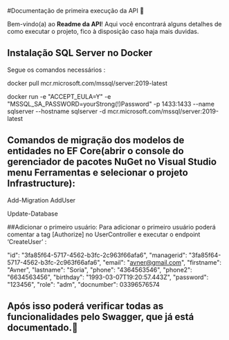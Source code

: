 #Documentação de primeira execução da API 📜

Bem-vindo(a) ao **Readme da API**! Aqui você encontrará alguns detalhes de como executar o projeto, fico à disposição caso haja mais duvidas.

## Instalação SQL Server no Docker 

Segue os comandos necessários :

docker pull mcr.microsoft.com/mssql/server:2019-latest

docker run -e "ACCEPT_EULA=Y" -e "MSSQL_SA_PASSWORD=yourStrong(!)Password" -p 1433:1433  --name sqlserver --hostname sqlserver -d mcr.microsoft.com/mssql/server:2019-latest

## Comandos de migração dos modelos de entidades no EF Core(abrir o console do gerenciador de pacotes NuGet no Visual Studio menu Ferramentas e selecionar o projeto Infrastructure):

Add-Migration AddUser

Update-Database

##Adicionar o primeiro usuário:
 Para adicionar o primeiro usuário poderá comentar a tag [Authorize] no UserController e executar o endpoint ‘CreateUser’ :

 "id": "3fa85f64-5717-4562-b3fc-2c963f66afa6",
  "managerid": "3fa85f64-5717-4562-b3fc-2c963f66afa6",
  "email": "avner@gmail.com",
  "firstname": "Avner",
  "lastname": "Soria",
  "phone": "4364563546",
  "phone2": "6634563456",
  "birthday": "1993-03-07T19:20:57.443Z",
  "password": "123456",
  "role": "adm",
  "docnumber": 03396576574

## Após isso poderá verificar todas as funcionalidades pelo Swagger, que já está documentado.🎉 










